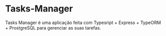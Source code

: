 # Tasks-Manager
 Tasks Manager é uma aplicação feita com Typesript + Express + TypeORM + ProstgreSQL para gerenciar as suas tarefas.
